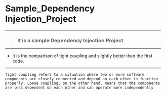 # Sample_Dependency Injection_Project
---
> ### It is a sample Dependency Injection Project
---
* It is the comparison of tight coupling and slightly better than the first code.
---
`Tight coupling refers to a situation where two or more software components are closely connected and depend on each other to function properly. Loose coupling, on the other hand, means that the components are less dependent on each other and can operate more independently`
